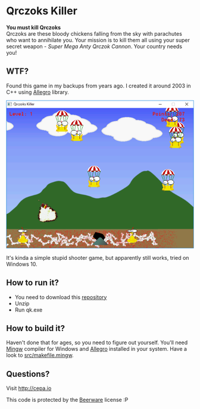 # Qrczoks Killer

**You must kill Qrczoks**<br />
Qrczoks are these bloody chickens falling from the sky with parachutes who want to annihilate you.
Your mission is to kill them all using your super secret weapon - _Super Mega Anty Qrczok Cannon_.
Your country needs you!

## WTF?
Found this game in my backups from years ago. I created it around 2003 in C++ using [Allegro](http://liballeg.org/) library.

![qk1](https://raw.githubusercontent.com/cepa/qk/master/screenshots/QrczoksKiller2.png)

It's kinda a simple stupid shooter game, but apparently still works, tried on Windows 10.

## How to run it?
* You need to download this [repository](https://github.com/cepa/qk/archive/master.zip)
* Unzip
* Run qk.exe

## How to build it?
Haven't done that for ages, so you need to figure out yourself. You'll need [Mingw](http://www.mingw.org/) compiler for Windows and [Allegro](http://liballeg.org/) installed in your system. Have a look to [src/makefile.mingw](https://github.com/cepa/qk/blob/master/src/makefile.mingw).

## Questions?
Visit http://cepa.io

This code is protected by the [Beerware](https://en.wikipedia.org/wiki/Beerware) license :P
